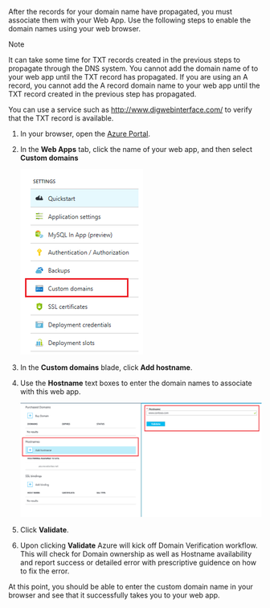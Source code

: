 After the records for your domain name have propagated, you must associate them with your Web App. Use the following steps to enable the domain names using your web browser.

> [!NOTE]
> It can take some time for TXT records created in the previous steps to propagate through the DNS system. You cannot add the domain name of to your web app until the TXT record has propagated. If you are using an A record, you cannot add the A record domain name to your web app until the TXT record created in the previous step has propagated.
> 
> You can use a service such as <a href="http://www.digwebinterface.com/">http://www.digwebinterface.com/</a> to verify that the TXT record is available.
> 
> 

1. In your browser, open the [Azure Portal](https://portal.azure.com).
2. In the **Web Apps** tab, click the name of your web app, and then select **Custom domains**
   
    ![](./media/custom-dns-web-site/dncmntask-cname-6.png)
3. In the **Custom domains** blade, click **Add hostname**.
4. Use the **Hostname** text boxes to enter the domain names to associate with this web app.
   
    ![](./media/custom-dns-web-site/add-custom-domain.png)
5. Click **Validate**.
6. Upon clicking **Validate** Azure will kick off Domain Verification workflow. This will check for Domain ownership as well as Hostname availability and report success or detailed error with prescriptive guidence on how to fix the error.    

At this point, you should be able to enter the custom domain name in your browser and see that it successfully takes you to your web app.

